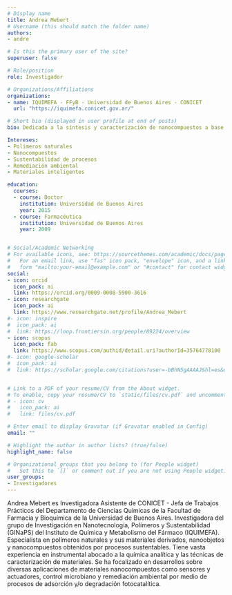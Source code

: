 ```yaml
---
# Display name
title: Andrea Mebert
# Username (this should match the folder name)
authors:
- andre

# Is this the primary user of the site?
superuser: false

# Role/position
role: Investigador

# Organizations/Affiliations
organizations:
- name: IQUIMEFA - FFyB - Universidad de Buenos Aires - CONICET
  url: "https://iquimefa.conicet.gov.ar/"

# Short bio (displayed in user profile at end of posts)
bio: Dedicada a la síntesis y caracterización de nanocompuestos a base de polímeros naturales para el desarrollo de materiales en las áreas de medicina y biotecnología. Actualmente desarrolla películas para empaques sustentables y funcionales.

Intereses:
- Polímeros naturales
- Nanocompuestos
- Sustentabilidad de procesos
- Remediación ambiental
- Materiales inteligentes

education:
  courses:
  - course: Doctor
    institution: Universidad de Buenos Aires
    year: 2015
  - course: Farmacéutica
    institution: Universidad de Buenos Aires
    year: 2009


# Social/Academic Networking
# For available icons, see: https://sourcethemes.com/academic/docs/page-builder/#icons
#   For an email link, use "fas" icon pack, "envelope" icon, and a link in the
#   form "mailto:your-email@example.com" or "#contact" for contact widget.
social:
- icon: orcid
  icon_pack: ai
  link: https://orcid.org/0009-0008-5900-3616
- icon: researchgate
  icon_pack: ai
  link: https://www.researchgate.net/profile/Andrea_Mebert
#- icon: inspire
#  icon_pack: ai
#  link: https://loop.frontiersin.org/people/89224/overview
- icon: scopus
  icon_pack: fab
  link: https://www.scopus.com/authid/detail.uri?authorId=35764778100
#- icon: google-scholar
#  icon_pack: ai
#  link: https://scholar.google.com/citations?user=-bBhN5gAAAAJ&hl=es&oi=sra


# Link to a PDF of your resume/CV from the About widget.
# To enable, copy your resume/CV to `static/files/cv.pdf` and uncomment the lines below.
# - icon: cv
#   icon_pack: ai
#   link: files/cv.pdf

# Enter email to display Gravatar (if Gravatar enabled in Config)
email: ""

# Highlight the author in author lists? (true/false)
highlight_name: false

# Organizational groups that you belong to (for People widget)
#   Set this to `[]` or comment out if you are not using People widget.
user_groups:
- Investigadores
---
```


Andrea Mebert es Investigadora Asistente de CONICET - Jefa de Trabajos Prácticos del Departamento de Ciencias Químicas de la Facultad de Farmacia y Bioquímica de la Universidad de Buenos Aires. Investigadora del grupo de Investigación en Nanotecnología, Polímeros y Sustentabilidad (GINaPS) del Instituto de Química y Metabolismo del Fármaco (IQUIMEFA). Especialista en polímeros naturales y sus materiales derivados, nanoobjetos y nanocompuestos obtenidos por procesos sustentables. Tiene vasta experiencia en instrumental abocado a la química analítica y las técnicas de caracterización de materiales. Se ha focalizado en desarrollos sobre diversas aplicaciones de materiales nanocompuestos como sensores y actuadores, control microbiano y remediación ambiental por medio de procesos de adsorción y/o degradación fotocatalítica.
